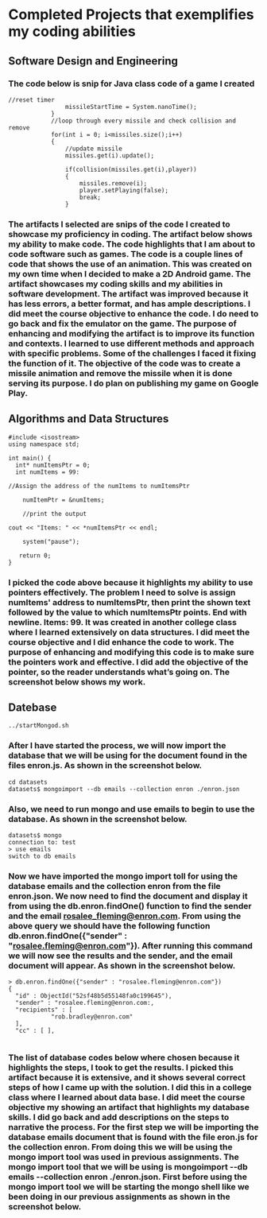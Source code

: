 # Completed Projects that exemplifies my coding abilities

## Software Design and Engineering
### The code below is snip for Java class code of a game I created
```
//reset timer
                missileStartTime = System.nanoTime();
            }
            //loop through every missile and check collision and remove
            for(int i = 0; i<missiles.size();i++)
            {
                //update missile
                missiles.get(i).update();

                if(collision(missiles.get(i),player))
                {
                    missiles.remove(i);
                    player.setPlaying(false);
                    break;
                }
```
### 	The artifacts I selected are snips of the code I created to showcase my proficiency in coding. The artifact below shows my ability to make code. The code highlights that I am about to code software such as games. The code is a couple lines of code that shows the use of an animation. This was created on my own time when I decided to make a 2D Android game. The artifact showcases my coding skills and my abilities in software development. The artifact was improved because it has less errors, a better format, and has ample descriptions. I did meet the course objective to enhance the code. I do need to go back and fix the emulator on the game. The purpose of enhancing and modifying the artifact is to improve its function and contexts. I learned to use different methods and approach with specific problems. Some of the challenges I faced it fixing the function of it. The objective of the code was to create a missile animation and remove the missile when it is done serving its purpose. I do plan on publishing my game on Google Play.

## Algorithms and Data Structures
```
#include <isostream>
using namespace std;

int main() {
  int* numItemsPtr = 0;
  int numItems = 99:
  
//Assign the address of the numItems to numItemsPtr

    numItemPtr = &numItems;
    
    //print the output
    
cout << "Items: " << *numItemsPtr << endl;

    system("pause");
    
   return 0;
}    
```
### I picked the code above because it highlights my ability to use pointers effectively. The problem I need to solve is assign numItems' address to numItemsPtr, then print the shown text followed by the value to which numItemsPtr points. End with newline. Items: 99. It was created in another college class where I learned extensively on data structures. I did meet the course objective and I did enhance the code to work. The purpose of enhancing and modifying this code is to make sure the pointers work and effective. I did add the objective of the pointer, so the reader understands what’s going on. The screenshot below shows my work.
## Datebase 
```
../startMongod.sh
```
### After I have started the process, we will now import the database that we will be using for the document found in the files enron.js. As shown in the screenshot below.
```
cd datasets
datasets$ mongoimport --db emails --collection enron ./enron.json
```
### Also, we need to run mongo and use emails to begin to use the database. As shown in the screenshot below. 
```
datasets$ mongo
connection to: test
> use emails 
switch to db emails
```
### Now we have imported the mongo import toll for using the database emails and the collection enron from the file enron.json. We now need to find the document and display it from using the db.enron.findOne() function to find the sender and the email  rosalee_fleming@enron.com.  From using the above query we should have the following function db.enron.findOne({"sender" : "rosalee.fleming@enron.com"}).  After running this command we will now see the results and the sender, and the email document will appear. As shown in the screenshot below. 
```
> db.enron.findOne({"sender" : "rosalee.fleming@enron.com"})
{
  "id" : ObjectId("52sf48b5d55148fa0c199645"),
  "sender" : "rosalee.fleming@enron.com:,
  "recipients" : [
            "rob.bradley@enron.com"
  ],
  "cc" : [ ],
  
```
### The list of database codes below where chosen because it highlights the steps, I took to get the results. I picked this artifact because it is extensive, and it shows several correct steps of how I came up with the solution. I did this in a college class where I learned about data base. I did meet the course objective my showing an artifact that highlights my database skills. I did go back and add descriptions on the steps to narrative the process. For the first step we will be importing the database emails document that is found with the file eron.js for the collection enron. From doing this we will be using the mongo import tool was used in previous assignments. The mongo import tool that we will be using is mongoimport --db emails --collection enron ./enron.json. First before using the mongo import tool we will be starting the mongo shell like we been doing in our previous assignments as shown in the screenshot below. 
